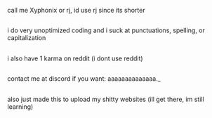 call me Xyphonix or rj, id use rj since its shorter
##
i do very unoptimized coding and i suck at punctuations, spelling, or capitalization
##
i also have 1 karma on reddit (i dont use reddit)
##
contact me at discord if you want: aaaaaaaaaaaaaa._
##
also just made this to upload my shitty websites (ill get there, im still learning)
